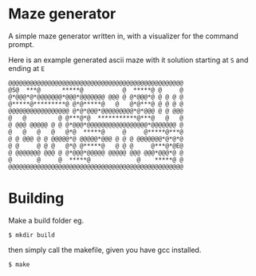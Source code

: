 # Maze generator
A simple maze generator written in, with a visualizer for the command prompt.  

Here is an example generated ascii maze with it solution starting at `S` and ending at `E`
```
@@@@@@@@@@@@@@@@@@@@@@@@@@@@@@@@@@@@@@@@@@@@@@@@@
@S@  ***@      *****@           @  *****@ @     @
@*@@@*@*@@@@@@@*@@@*@@@@@@@ @@@ @ @*@@@*@ @ @ @ @
@*****@*********@ @*@*****@   @   @*@***@ @ @ @ @
@@@@@@@@@@@@@@@@@ @*@*@@@*@@@@@@@@@*@*@@@ @ @ @@@
@   @         @ @***@*@  ***********@***@   @   @
@ @@@ @@@@@ @ @ @*@@@*@@@@@@@@@@@@@@@@@*@@@@@@@ @
@   @   @   @   @*@  *****@     @     @*****@***@
@ @ @@@ @ @ @@@@@*@ @@@@@*@@@ @ @ @ @@@@@@@*@*@*@
@ @     @ @ @   @*@ @*****@   @ @ @     @***@*@E@
@ @@@@@@@ @@@ @ @*@@@*@@@@@ @@@@@ @@@ @@@*@@@*@ @
@       @     @  *****@             @    *****@ @
@@@@@@@@@@@@@@@@@@@@@@@@@@@@@@@@@@@@@@@@@@@@@@@@@
```
# Building
Make a build folder eg.
```
$ mkdir build
```
then simply call the makefile, given you have gcc installed.
```
$ make
```